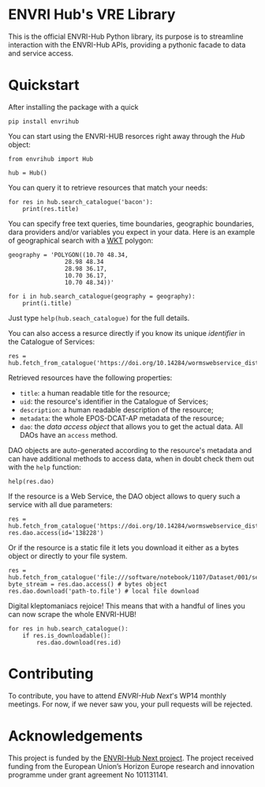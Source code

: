 # ENVRI Hub's VRE Library
This is the official ENVRI-Hub Python library, its purpose is to streamline interaction with the ENVRI-Hub APIs, providing a pythonic facade to data and service access.

# Quickstart
After installing the package with a quick
```
pip install envrihub
```
You can start using the ENVRI-HUB resorces right away through the *Hub* object:
```
from envrihub import Hub

hub = Hub()
```
You can query it to retrieve resources that match your needs:

```
for res in hub.search_catalogue('bacon'):
    print(res.title)
```
You can specify free text queries, time boundaries, geographic boundaries, dara providers and/or variables you expect in your data.
Here is an example of geographical search with a [WKT](https://en.wikipedia.org/wiki/Well-known_text_representation_of_geometry) polygon:

```
geography = 'POLYGON((10.70 48.34,
                28.98 48.34
                28.98 36.17,
                10.70 36.17,
                10.70 48.34))'

for i in hub.search_catalogue(geography = geography):
    print(i.title)
```

Just type `help(hub.seach_catalogue)` for the full details.

You can also access a resurce directly if you know its unique *identifier* in the Catalogue of Services:
```
res = hub.fetch_from_catalogue('https://doi.org/10.14284/wormswebservice_distRecByVernacular')
```
Retrieved resources have the following properties:
+ `title`: a human readable title for the resource;
+ `uid`: the resource's identifier in the Catalogue of Services;
+ `description`: a human readable description of the resource;
+ `metadata`: the whole EPOS-DCAT-AP metadata of the resource;
+ `dao`: the *data access object* that allows you to get the actual data. All DAOs have an `access` method.


DAO objects are auto-generated according to the resource's metadata and can have additional methods to access data, when in doubt check them out with the `help` function:
```
help(res.dao)
```
If the resource is a Web Service, the DAO object allows to query such a service with all due parameters:
```
res = hub.fetch_from_catalogue('https://doi.org/10.14284/wormswebservice_distDistByAphiaId')
res.dao.access(id='138228')
```
Or if the resource is a static file it lets you download it either as a bytes object or directly to your file system.
```
res = hub.fetch_from_catalogue('file:///software/notebook/1107/Dataset/001/seadatanet88/Distribution/001')
byte_stream = res.dao.access() # bytes object
res.dao.download('path-to.file') # local file download
```
Digital kleptomaniacs rejoice! This means that with a handful of lines you can now scrape the whole ENVRI-HUB!
```
for res in hub.search_catalogue():
    if res.is_downloadable():
        res.dao.download(res.id)
```

# Contributing
To contribute, you have to attend *ENVRI-Hub Next*'s WP14 monthly meetings. For now, if we never saw you, your pull requests will be rejected.

# Acknowledgements
This project is funded by the [ENVRI-Hub Next project](https://envri.eu/envri-hub-next/). The project received funding from the European Union’s Horizon Europe research and innovation programme under grant agreement No 101131141.